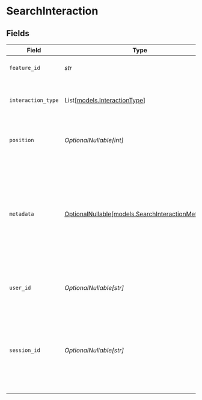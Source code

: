 # SearchInteraction


## Fields

| Field                                                                                                                                                                                                   | Type                                                                                                                                                                                                    | Required                                                                                                                                                                                                | Description                                                                                                                                                                                             | Example                                                                                                                                                                                                 |
| ------------------------------------------------------------------------------------------------------------------------------------------------------------------------------------------------------- | ------------------------------------------------------------------------------------------------------------------------------------------------------------------------------------------------------- | ------------------------------------------------------------------------------------------------------------------------------------------------------------------------------------------------------- | ------------------------------------------------------------------------------------------------------------------------------------------------------------------------------------------------------- | ------------------------------------------------------------------------------------------------------------------------------------------------------------------------------------------------------- |
| `feature_id`                                                                                                                                                                                            | *str*                                                                                                                                                                                                   | :heavy_check_mark:                                                                                                                                                                                      | ID of the item that was interacted with                                                                                                                                                                 | prod_123                                                                                                                                                                                                |
| `interaction_type`                                                                                                                                                                                      | List[[models.InteractionType](../models/interactiontype.md)]                                                                                                                                            | :heavy_check_mark:                                                                                                                                                                                      | Type of interaction or feedback                                                                                                                                                                         | [<br/>"positive_feedback",<br/>"click",<br/>"long_view"<br/>]                                                                                                                                           |
| `position`                                                                                                                                                                                              | *OptionalNullable[int]*                                                                                                                                                                                 | :heavy_minus_sign:                                                                                                                                                                                      | Position in search results where interaction occurred                                                                                                                                                   | 3                                                                                                                                                                                                       |
| `metadata`                                                                                                                                                                                              | [OptionalNullable[models.SearchInteractionMetadata]](../models/searchinteractionmetadata.md)                                                                                                            | :heavy_minus_sign:                                                                                                                                                                                      | Additional context about the interaction                                                                                                                                                                | {<br/>"device": "mobile",<br/>"duration_ms": 5000,<br/>"interaction_reason": "not_relevant",<br/>"page": "search_results",<br/>"page_number": 1,<br/>"results_count": 50,<br/>"search_latency_ms": 150,<br/>"viewport_position": 0.75<br/>} |
| `user_id`                                                                                                                                                                                               | *OptionalNullable[str]*                                                                                                                                                                                 | :heavy_minus_sign:                                                                                                                                                                                      | Customer's authenticated user identifier - persists across sessions                                                                                                                                     | customer_user_456                                                                                                                                                                                       |
| `session_id`                                                                                                                                                                                            | *OptionalNullable[str]*                                                                                                                                                                                 | :heavy_minus_sign:                                                                                                                                                                                      | Temporary identifier for a single search journey/session (typically 30min-1hr) - tracks anonymous and authenticated users                                                                               | sess_abc123                                                                                                                                                                                             |